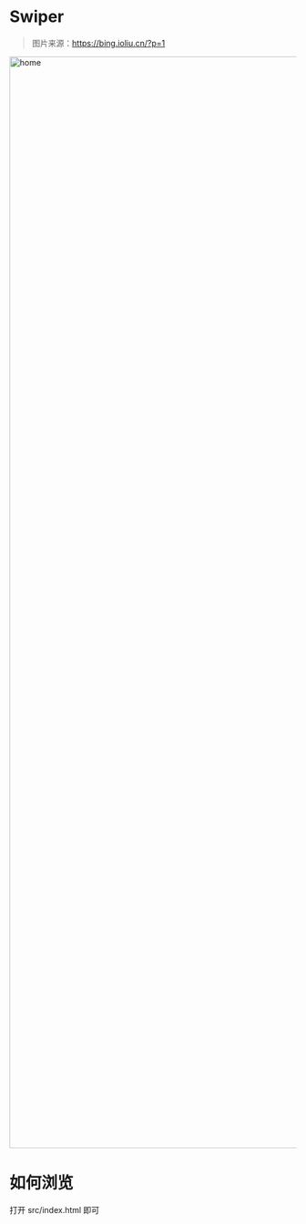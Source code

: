 # Swiper

> 图片来源：https://bing.ioliu.cn/?p=1

<img width="1918" alt="home" src="https://github.com/helloWsy/Swiper/assets/28093874/91902569-ca66-49e9-9364-ab5b11c64ca1">

# 如何浏览
打开 src/index.html 即可
